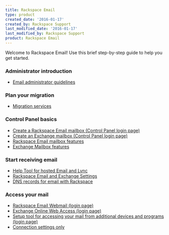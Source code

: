 ```yaml
---
title: Rackspace Email
type: product
created_date: '2016-01-17'
created_by: Rackspace Support
last_modified_date: '2016-01-17'
last_modified_by: Rackspace Support
product: Rackspace Email
---
```


Welcome to Rackspace Email! Use this brief step-by-step guide to help
you get started.

###  Administrator introduction

-   [Email administrator
    guidelines](/how-to/rackspace-responsibility-vs-admin-responsibility)

###  Plan your migration

-   [Migration
    services](/how-to/email-migration-services)

###  Control Panel basics

-   [Create a Rackspace Email mailbox (Control Panel
    login page)](https://cp.rackspace.com/EmailHosting/Mail/Mailboxes/List.aspx)
-   [Create an Exchange mailbox (Control Panel
    login page)](https://cp.rackspace.com/Exchange/Mail/Mailboxes/List.aspx)
-   [Rackspace Email mailbox
    features](/how-to/rackspace-email-mailbox-features)
-   [Exchange Mailbox
    features](/how-to/exchange-email-mailbox-features)

###  Start receiving email

-   [Help Tool for hosted Email and
    Lync](/how-to/help-tool-for-hosted-email-and-lync)
-   [Rackspace Email and Exchange
    Settings](/how-to/rackspace-email-and-exchange-settings)
-   [DNS records for email with
    Rackspace](/how-to/dns-records-for-email-with-rackspace%20)

###  Access your mail

-   [Rackspace Email Webmail
    (login page)](https://apps.rackspace.com/index.php)
-   [Exchange Online Web Access
    (login page)](https://apps.rackspace.com/index.php%20)
-   [Setup tool for accessing your mail from additional devices and
    programs (login page)](https://emailhelp.rackspace.com/)
-   [Connection settings
    only](/how-to/rackspace-email-exchange-settings)
